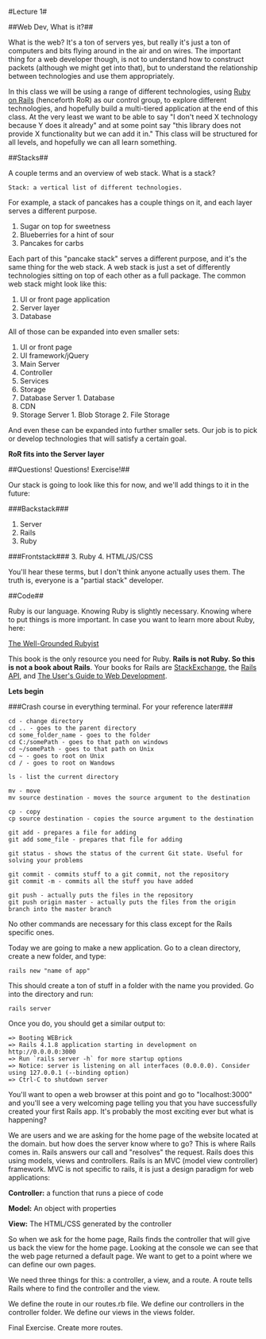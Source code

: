 #Lecture 1#

##Web Dev, What is it?##

What is the web? It's a ton of servers yes, but really it's just a ton of computers and bits flying around in the air and on wires. The important thing for a web developer though, is not to understand how to construct packets (although we might get into that), but to understand the relationship between technologies and use them appropriately.

In this class we will be using a range of different technologies, using [Ruby on Rails](http://rubyonrails.org) (henceforth RoR) as our control group, to explore different technologies, and hopefully build a multi-tiered application at the end of this class. At the very least we want to be able to say "I don't need X technology because Y does it already" and at some point say "this library does not provide X functionality but we can add it in." This class will be structured for all levels, and hopefully we can all learn something.

##Stacks##

A couple terms and an overview of web stack. What is a stack?
```
Stack: a vertical list of different technologies.
```
For example, a stack of pancakes has a couple things on it, and each layer serves a different purpose.

1. Sugar on top for sweetness
2. Blueberries for a hint of sour
3. Pancakes for carbs

Each part of this "pancake stack" serves a different purpose, and it's the same thing for the web stack. A web stack is just a set of differently technologies sitting on top of each other as a full package. The common web stack might look like this:

1. UI or front page application
2. Server layer
3. Database

All of those can be expanded into even smaller sets:

1. UI or front page
  1. UI framework/jQuery
2. Main Server
  1. Controller
  2. Services
3. Storage
  1. Database Server
    1. Database
  2. CDN
  3. Storage Server
    1. Blob Storage
    2. File Storage

And even these can be expanded into further smaller sets. Our job is to pick or develop technologies that will satisfy a certain goal.

**RoR fits into the Server layer**

##Questions! Questions! Exercise!##

Our stack is going to look like this for now, and we'll add things to it in the future:

###Backstack###
1. Server
2. Rails
3. Ruby

###Frontstack###
3. Ruby
4. HTML/JS/CSS

You'll hear these terms, but I don't think anyone actually uses them. The truth is, everyone is a "partial stack" developer.

##Code##

Ruby is our language. Knowing Ruby is slightly necessary. Knowing where to put things is more important. In case you want to learn more about Ruby, here:

[The Well-Grounded Rubyist](http://www.amazon.com/The-Well-Grounded-Rubyist-David-Black/dp/1933988657)

This book is the only resource you need for Ruby. **Rails is not Ruby. So this is not a book about Rails**. Your books for Rails are [StackExchange](http://stackexchange.com/), the [Rails API](http://api.rubyonrails.org/), and [The User's Guide to Web Development](http://gooogle.com/).

**Lets begin**

###Crash course in everything terminal. For your reference later###

```
cd - change directory
cd .. - goes to the parent directory
cd some_folder_name - goes to the folder
cd C:/somePath - goes to that path on windows
cd ~/somePath - goes to that path on Unix
cd ~ - goes to root on Unix
cd / - goes to root on Wandows

ls - list the current directory

mv - move
mv source destination - moves the source argument to the destination

cp - copy
cp source destination - copies the source argument to the destination

git add - prepares a file for adding
git add some_file - prepares that file for adding

git status - shows the status of the current Git state. Useful for solving your problems

git commit - commits stuff to a git commit, not the repository
git commit -m - commits all the stuff you have added

git push - actually puts the files in the repository
git push origin master - actually puts the files from the origin branch into the master branch
```

No other commands are necessary for this class except for the Rails specific ones.

Today we are going to make a new application. Go to a clean directory, create a new folder, and type:

```
rails new "name of app"
```
This should create a ton of stuff in a folder with the name you provided. Go into the directory and run:

```
rails server
```
Once you do, you should get a similar output to:

```
=> Booting WEBrick
=> Rails 4.1.8 application starting in development on http://0.0.0.0:3000
=> Run `rails server -h` for more startup options
=> Notice: server is listening on all interfaces (0.0.0.0). Consider using 127.0.0.1 (--binding option)
=> Ctrl-C to shutdown server
```

You'll want to open a web browser at this point and go to "localhost:3000" and you'll see a very welcoming page telling you that you have successfully created your first Rails app. It's probably the most exciting ever but what is happening?

We are users and we are asking for the home page of the website located at the domain. but how does the server know where to go? This is where Rails comes in. Rails answers our call and "resolves" the request. Rails does this using models, views and controllers. Rails is an MVC (model view controller) framework. MVC is not specific to rails, it is just a design paradigm for web applications:

**Controller:** a function that runs a piece of code

**Model:** An object with properties

**View:** The HTML/CSS generated by the controller

So when we ask for the home page, Rails finds the controller that will give us back the view for the home page. Looking at the console we can see that the web page returned a default page. We want to get to a point where we can define our own pages.

We need three things for this: a controller, a view, and a route. A route tells Rails where to find the controller and the view.

We define the route in our routes.rb file. We define our controllers in the controller folder. We define our views in the views folder.

Final Exercise. Create more routes.
